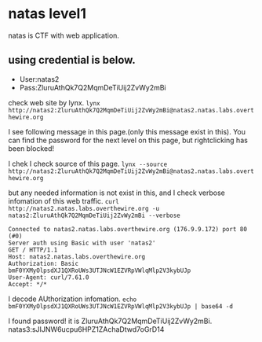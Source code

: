 # natas level1
natas is CTF with web application.

## using credential is below.
- User:natas2
- Pass:ZluruAthQk7Q2MqmDeTiUij2ZvWy2mBi

check web site by lynx.
`lynx http://natas2:ZluruAthQk7Q2MqmDeTiUij2ZvWy2mBi@natas2.natas.labs.overthewire.org`

I see following message in this page.(only this message exist in this).
You can find the password for the next level on this page, but rightclicking has been blocked!

I chek
I check source of this page.
`lynx --source http://natas2:ZluruAthQk7Q2MqmDeTiUij2ZvWy2mBi@natas2.natas.labs.overthewire.org`

but any needed information is not exist in this, and I check verbose infomation of this web traffic.
`curl http://natas2.natas.labs.overthewire.org -u natas2:ZluruAthQk7Q2MqmDeTiUij2ZvWy2mBi --verbose`

~~~
Connected to natas2.natas.labs.overthewire.org (176.9.9.172) port 80 (#0)
Server auth using Basic with user 'natas2'
GET / HTTP/1.1
Host: natas2.natas.labs.overthewire.org
Authorization: Basic bmF0YXMyOlpsdXJ1QXRoUWs3UTJNcW1EZVRpVWlqMlp2V3kybUJp
User-Agent: curl/7.61.0
Accept: */*
~~~

I decode AUthorization infomation.
`echo bmF0YXMyOlpsdXJ1QXRoUWs3UTJNcW1EZVRpVWlqMlp2V3kybUJp | base64 -d`

I found password! it is ZluruAthQk7Q2MqmDeTiUij2ZvWy2mBi.
natas3:sJIJNW6ucpu6HPZ1ZAchaDtwd7oGrD14
